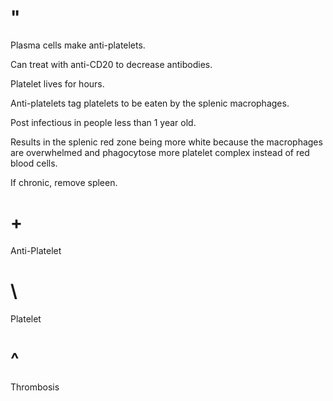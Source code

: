 # "

Plasma cells make anti-platelets.

Can treat with anti-CD20 to decrease antibodies.

Platelet lives for hours. 

Anti-platelets tag platelets to be eaten by the splenic macrophages.

Post infectious in people less than 1 year old.

Results in the splenic red zone being more white because the macrophages are overwhelmed and phagocytose more platelet complex instead of red blood cells.

If chronic, remove spleen.

# +

Anti-Platelet

# \

Platelet

# ^

Thrombosis
